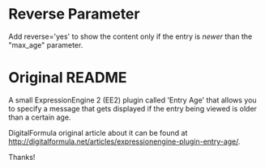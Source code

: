 Reverse Parameter
=================
Add reverse='yes' to show the content only if the entry is *newer* than the "max_age" parameter.

Original README
===============

A small ExpressionEngine 2 (EE2) plugin called 'Entry Age' that allows you to specify a message that gets displayed if the entry being viewed is older than a certain age.
 
DigitalFormula original article about it can be found at http://digitalformula.net/articles/expressionengine-plugin-entry-age/.

Thanks!
